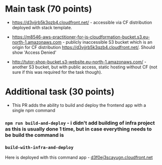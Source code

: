 # Main task (70 points)
- https://d3vjjrb5k3qzb4.cloudfront.net/ -  accessible via CF distribution  deployed with stack template.

- https://m8546-aws-practitioner-for-js-cloudformation-bucket.s3.eu-north-1.amazonaws.com  - publicly inaccessible S3 bucket which is an origin for CF distribution https://d3vjjrb5k3qzb4.cloudfront.net/. Should show 'Access Denied'

- http://tutor-shop-bucket.s3-website.eu-north-1.amazonaws.com/ - another S3 bucket, but with public access, static hosting without CF (not sure if this was required for the task though).

# Additional task (30 points)
- This PR adds the ability to build and deploy the frontend app with a single npm command
### `npm run build-and-deploy` - i didn't add building of infra project as this is usually done 1 time, but in case everything needs to be build the command is 
### `build-with-infra-and-deploy`
Here is deployed with this command app - [d3f0ej3scayugn.cloudfront.net](https://d3f0ej3scayugn.cloudfront.net/)
